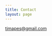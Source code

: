 ```yaml
---
title: Contact
layout: page
---
```


<a href="mailto:tjmapes@gmail.com?subject=Hey, TJ!" title="Tell me what's on your mind.">tjmapes@gmail.com</a>
